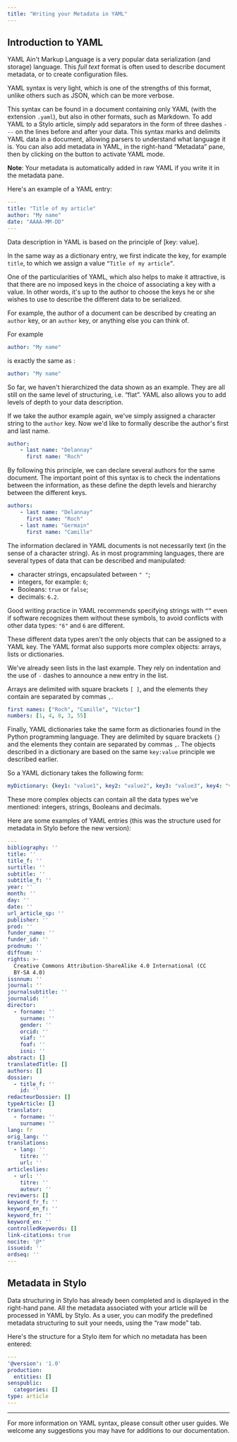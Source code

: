 ```yaml
---
title: "Writing your Metadata in YAML"
---
```


## Introduction to YAML

YAML Ain't Markup Language is a very popular data serialization (and storage) language.
This _full text_ format is often used to describe document metadata, or to create configuration files.

YAML syntax is very light, which is one of the strengths of this format, unlike others such as JSON, which can be more verbose.

This syntax can be found in a document containing only YAML (with the extension `.yaml`), but also in other formats, such as Markdown. To add YAML to a Stylo article, simply add separators in the form of three dashes `---` on the lines before and after your data. This syntax marks and delimits YAML data in a document, allowing parsers to understand what language it is. You can also add metadata in YAML, in the right-hand “Metadata” pane, then by clicking on the button to activate YAML mode.

**Note**: Your metadata is automatically added in raw YAML if you write it in the metadata pane.

Here's an example of a YAML entry:

```yaml
---
title: "Title of my article"
author: "My name"
date: "AAAA-MM-DD"
---
```

Data description in YAML is based on the principle of \[key: value].

In the same way as a dictionary entry, we first indicate the key, for example `title`, to which we assign a value `“Title of my article”`.

One of the particularities of YAML, which also helps to make it attractive, is that there are no imposed keys in the choice of associating a key with a value. In other words, it's up to the author to choose the keys he or she wishes to use to describe the different data to be serialized.

For example, the author of a document can be described by creating an `author` key, or an `author` key, or anything else you can think of.

For example 

```yaml
author: "My name"
```
is exactly the same as :

```yaml
author: "My name"
```

So far, we haven't hierarchized the data shown as an example.
They are all still on the same level of structuring, i.e. “flat”.
YAML also allows you to add levels of depth to your data description.

If we take the author example again, we've simply assigned a character string to the `author` key.
Now we'd like to formally describe the author's first and last name.

```yaml
author:
    - last name: "Delannay"
      first name: "Roch"
```

By following this principle, we can declare several authors for the same document.
The important point of this syntax is to check the indentations between the information, as these define the depth levels and hierarchy between the different keys. 

```yaml
authors: 
    - last name: "Delannay"
      first name: "Roch"
    - last name: "Germain"
      first name: "Camille"
```

The information declared in YAML documents is not necessarily text (in the sense of a character string).
As in most programming languages, there are several types of data that can be described and manipulated: 

- character strings, encapsulated between `" "`;
- integers, for example: `6`;
- Booleans: `true` or `false`;
- decimals: `6.2`.

Good writing practice in YAML recommends specifying strings with `“”` even if software recognizes them without these symbols, to avoid conflicts with other data types: `"6"` and `6` are different.

These different data types aren't the only objects that can be assigned to a YAML key.
The YAML format also supports more complex objects: arrays, lists or dictionaries.

We've already seen lists in the last example.
They rely on indentation and the use of `-` dashes to announce a new entry in the list.

Arrays are delimited with square brackets `[ ]`, and the elements they contain are separated by commas `,`.

```yaml
first names: ["Roch", "Camille", "Victor"]
numbers: [1, 4, 8, 3, 55]
```

Finally, YAML dictionaries take the same form as dictionaries found in the Python programming language.
They are delimited by square brackets `{}` and the elements they contain are separated by commas `,`.
The objects described in a dictionary are based on the same `key:value` principle we described earlier.

So a YAML dictionary takes the following form: 

```yaml
myDictionary: {key1: "value1", key2: "value2", key3: "value3", key4: "value4"}
```

These more complex objects can contain all the data types we've mentioned: integers, strings, Booleans and decimals.

Here are some examples of YAML entries (this was the structure used for metadata in Stylo before the new version):

```yaml
---
bibliography: ''
title: ''
title_f: ''
surtitle: ''
subtitle: ''
subtitle_f: ''
year: ''
month: ''
day: ''
date: ''
url_article_sp: ''
publisher: ''
prod: ''
funder_name: ''
funder_id: ''
prodnum: ''
diffnum: ''
rights: >-
  Creative Commons Attribution-ShareAlike 4.0 International (CC
  BY-SA 4.0)
issnnum: ''
journal: ''
journalsubtitle: ''
journalid: ''
director:
  - forname: ''
    surname: ''
    gender: ''
    orcid: ''
    viaf: ''
    foaf: ''
    isni: ''
abstract: []
translatedTitle: []
authors: []
dossier:
  - title_f: ''
    id: ''
redacteurDossier: []
typeArticle: []
translator:
  - forname: ''
    surname: ''
lang: fr
orig_lang: ''
translations:
  - lang: ''
    titre: ''
    url: ''
articleslies:
  - url: ''
    titre: ''
    auteur: ''
reviewers: []
keyword_fr_f: ''
keyword_en_f: ''
keyword_fr: ''
keyword_en: ''
controlledKeywords: []
link-citations: true
nocite: '@*'
issueid: ''
ordseq: ''
---
```

## Metadata in Stylo

Data structuring in Stylo has already been completed and is displayed in the right-hand pane. All the metadata associated with your article will be processed in YAML by Stylo. As a user, you can modify the predefined metadata structuring to suit your needs, using the “raw mode” tab.

Here's the structure for a Stylo item for which no metadata has been entered:

```yaml 
---
'@version': '1.0'
production:
  entities: []
senspublic:
  categories: []
type: article
---
```

---

For more information on YAML syntax, please consult other user guides. We welcome any suggestions you may have for additions to our documentation. 


